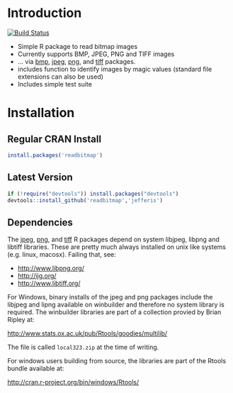 Introduction
============
[![Build Status](https://travis-ci.org/jefferis/readbitmap.svg)](https://travis-ci.org/jefferis/readbitmap)

  * Simple R package to read bitmap images
  * Currently supports BMP, JPEG, PNG and TIFF images
  * ... via [bmp](https://cran.r-project.org/package=bmp), [jpeg](https://cran.r-project.org/package=jpeg), [png](https://cran.r-project.org/package=png), and
  [tiff](https://cran.r-project.org/package=tiff) packages. 
  * includes function to identify images by magic values 
    (standard file extensions can also be used)
  * Includes simple test suite

Installation
============
Regular CRAN Install
--------------------
```r
install.packages('readbitmap')
```

Latest Version
--------------
```r
if (!require("devtools")) install.packages("devtools")
devtools::install_github('readbitmap','jefferis')
```

Dependencies
------------
The [jpeg](https://cran.r-project.org/package=jpeg),
[png](https://cran.r-project.org/package=png), and 
[tiff](https://cran.r-project.org/package=tiff) R packages depend on system
libjpeg, libpng and libtiff libraries.  These are pretty much always installed on unix
like systems (e.g. linux, macosx). Failing that, see:

  * http://www.libpng.org/
  * http://ijg.org/
  * http://www.libtiff.org/

For Windows, binary installs of the jpeg and png packages include the libjpeg
and lipng available on winbuilder and therefore no system library is required.
The winbuilder libraries are part of a collection provied by Brian Ripley at:

  http://www.stats.ox.ac.uk/pub/Rtools/goodies/multilib/

The file is called `local323.zip` at the time of writing.

For windows users building from source, the libraries are part of the Rtools
bundle available at:

  http://cran.r-project.org/bin/windows/Rtools/
